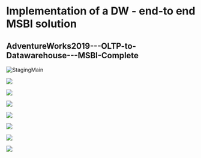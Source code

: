 # Implementation of a DW - end-to end MSBI solution 

## AdventureWorks2019---OLTP-to-Datawarehouse---MSBI-Complete

![StagingMain](https://github.com/skrbyrm/AdventureWorks2019---OLTP-to-Datawarehouse---MSBI-Complete/blob/master/img/StagingMain.PNG)

![](https://github.com/skrbyrm/AdventureWorks2019---OLTP-to-Datawarehouse---MSBI-Complete/blob/master/img/IncrementalUpdateLoad.PNG)

![](https://github.com/skrbyrm/AdventureWorks2019---OLTP-to-Datawarehouse---MSBI-Complete/blob/master/img/IncUpdateTask.PNG)

![](https://github.com/skrbyrm/AdventureWorks2019---OLTP-to-Datawarehouse---MSBI-Complete/blob/master/img/UpdatedData.PNG)

![](https://github.com/skrbyrm/AdventureWorks2019---OLTP-to-Datawarehouse---MSBI-Complete/blob/master/img/TablesTruncateLoad.PNG)

![](https://github.com/skrbyrm/AdventureWorks2019---OLTP-to-Datawarehouse---MSBI-Complete/blob/master/img/DervivedC-Expression.png)

![](https://github.com/skrbyrm/AdventureWorks2019---OLTP-to-Datawarehouse---MSBI-Complete/blob/master/img/ServerExecID.png)

![](https://github.com/skrbyrm/AdventureWorks2019---OLTP-to-Datawarehouse---MSBI-Complete/blob/master/img/SQLExecute.PNG)

